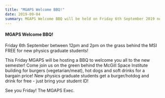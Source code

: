 ```yaml
---
title: "MGAPS Welcome BBQ!"
date: 2019-09-04
summary: MGAPS Welcome BBQ will be held on Friday 6th September 2019 next to the McGill Space Institute!
---
```


#### MGAPS Welcome BBQ!

Friday 6th September between 12pm and 2pm on the grass behind the MSI
FREE for new physics graduate students!

This Friday MGAPS will be hosting a BBQ to welcome you all to the new semester!
Come join us on the green behind the McGill Space Institute building for burgers (vegetarian/meat), hot dogs and soft drinks for a bargain price! New physics graduate students get a burger/hotdog and drink for free - just bring your student ID!

See you Friday!
The MGAPS Exec.